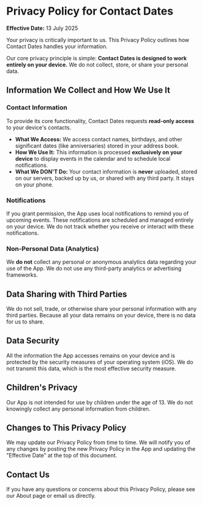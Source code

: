 # Privacy Policy for Contact Dates

**Effective Date:** 13 July 2025

Your privacy is critically important to us. This Privacy Policy outlines how Contact Dates handles your information.

Our core privacy principle is simple: **Contact Dates is designed to work entirely on your device.** We do not collect, store, or share your personal data.

## Information We Collect and How We Use It

### Contact Information

To provide its core functionality, Contact Dates requests **read-only access** to your device's contacts.

- **What We Access:** We access contact names, birthdays, and other significant dates (like anniversaries) stored in your address book.
- **How We Use It:** This information is processed **exclusively on your device** to display events in the calendar and to schedule local notifications.
- **What We DON'T Do:** Your contact information is **never** uploaded, stored on our servers, backed up by us, or shared with any third party. It stays on your phone.

### Notifications

If you grant permission, the App uses local notifications to remind you of upcoming events. These notifications are scheduled and managed entirely on your device. We do not track whether you receive or interact with these notifications.

### Non-Personal Data (Analytics)

We **do not** collect any personal or anonymous analytics data regarding your use of the App. We do not use any third-party analytics or advertising frameworks.

## Data Sharing with Third Parties

We do not sell, trade, or otherwise share your personal information with any third parties. Because all your data remains on your device, there is no data for us to share.

## Data Security

All the information the App accesses remains on your device and is protected by the security measures of your operating system (iOS). We do not transmit this data, which is the most effective security measure.

## Children's Privacy

Our App is not intended for use by children under the age of 13. We do not knowingly collect any personal information from children.

## Changes to This Privacy Policy

We may update our Privacy Policy from time to time. We will notify you of any changes by posting the new Privacy Policy in the App and updating the "Effective Date" at the top of this document.

## Contact Us

If you have any questions or concerns about this Privacy Policy, please see our About page or email us directly.
